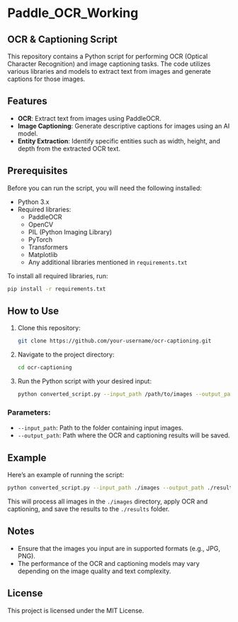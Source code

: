 
# Paddle_OCR_Working

## OCR & Captioning Script

This repository contains a Python script for performing OCR (Optical Character Recognition) and image captioning tasks. The code utilizes various libraries and models to extract text from images and generate captions for those images.

## Features
- **OCR**: Extract text from images using PaddleOCR.
- **Image Captioning**: Generate descriptive captions for images using an AI model.
- **Entity Extraction**: Identify specific entities such as width, height, and depth from the extracted OCR text.

## Prerequisites
Before you can run the script, you will need the following installed:

- Python 3.x
- Required libraries:
  - PaddleOCR
  - OpenCV
  - PIL (Python Imaging Library)
  - PyTorch
  - Transformers
  - Matplotlib
  - Any additional libraries mentioned in `requirements.txt`

To install all required libraries, run:
```bash
pip install -r requirements.txt
```

## How to Use

1. Clone this repository:
    ```bash
    git clone https://github.com/your-username/ocr-captioning.git
    ```

2. Navigate to the project directory:
    ```bash
    cd ocr-captioning
    ```

3. Run the Python script with your desired input:
    ```bash
    python converted_script.py --input_path /path/to/images --output_path /path/to/save/results
    ```

### Parameters:
- `--input_path`: Path to the folder containing input images.
- `--output_path`: Path where the OCR and captioning results will be saved.

## Example
Here’s an example of running the script:
```bash
python converted_script.py --input_path ./images --output_path ./results
```

This will process all images in the `./images` directory, apply OCR and captioning, and save the results to the `./results` folder.

## Notes
- Ensure that the images you input are in supported formats (e.g., JPG, PNG).
- The performance of the OCR and captioning models may vary depending on the image quality and text complexity.

## License
This project is licensed under the MIT License.

